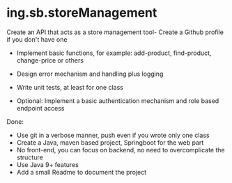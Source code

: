 # ing.sb.storeManagement

Create an API that acts as a store management tool- Create a Github profile if you don't have one

- Implement basic functions, for example: add-product, find-product, change-price or others
- Design error mechanism and handling plus logging
- Write unit tests, at least for one class

- Optional: Implement a basic authentication mechanism and role based endpoint access

Done: 
- Use git in a verbose manner, push even if you wrote only one class
- Create a Java, maven based project, Springboot for the web part
- No front-end, you can focus on backend, no need to overcomplicate the structure
- Use Java 9+ features
- Add a small Readme to document the project